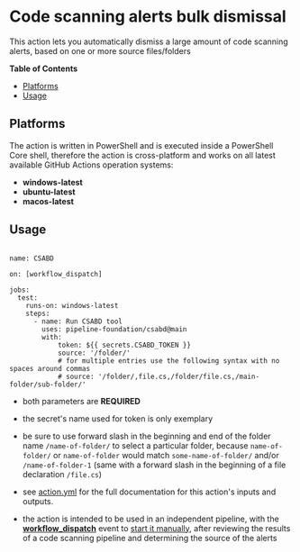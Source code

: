 # Code scanning alerts bulk dismissal

This action lets you automatically dismiss a large amount of code scanning alerts, based on one or more source files/folders

**Table of Contents**

- [Platforms](#platforms)
- [Usage](#usage)

## Platforms

The action is written in PowerShell and is executed inside a PowerShell Core shell, therefore the action is cross-platform and works on all latest available GitHub Actions operation systems:

- **windows-latest**
- **ubuntu-latest**
- **macos-latest**

## Usage

```

name: CSABD

on: [workflow_dispatch]

jobs:
  test:
    runs-on: windows-latest
    steps:
      - name: Run CSABD tool
        uses: pipeline-foundation/csabd@main
        with:
            token: ${{ secrets.CSABD_TOKEN }}
            source: '/folder/'
            # for multiple entries use the following syntax with no spaces around commas
            # source: '/folder/,file.cs,/folder/file.cs,/main-folder/sub-folder/'

```

- both parameters are **REQUIRED**

- the secret's name used for token is only exemplary

- be sure to use forward slash in the beginning and end of the folder name `/name-of-folder/` to select a particular folder, because `name-of-folder/` or `name-of-folder` would match `some-name-of-folder/` and/or `/name-of-folder-1` (same with a forward slash in the beginning of a file declaration `/file.cs`)

- see [action.yml](action.yml) for the full documentation for this action's inputs and outputs.

- the action is intended to be used in an independent pipeline, with the [**workflow_dispatch**](https://docs.github.com/en/actions/reference/events-that-trigger-workflows#workflow_dispatch) event to [start it manually](https://github.blog/changelog/2020-07-06-github-actions-manual-triggers-with-workflow_dispatch/), after reviewing the results of a code scanning pipeline and determining the source of the alerts
